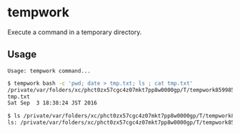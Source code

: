 # tempwork

Execute a command in a temporary directory.

## Usage

```
Usage: tempwork command...
```

```sh
$ tempwork bash -c 'pwd; date > tmp.txt; ls ; cat tmp.txt'
/private/var/folders/xc/phct0zx57cgc4z07mkt7pp8w0000gp/T/tempwork859985632
tmp.txt
Sat Sep  3 18:38:24 JST 2016

$ ls /private/var/folders/xc/phct0zx57cgc4z07mkt7pp8w0000gp/T/tempwork859985632
ls: /private/var/folders/xc/phct0zx57cgc4z07mkt7pp8w0000gp/T/tempwork859985632: No such file or directory
```
